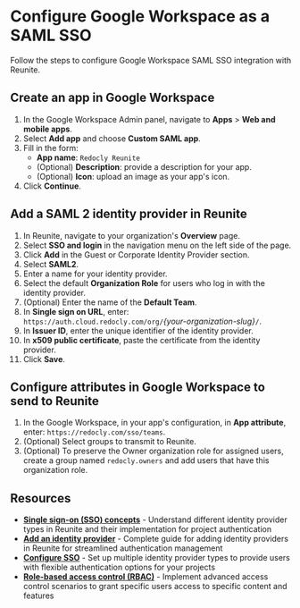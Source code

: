 # Configure Google Workspace as a SAML SSO

Follow the steps to configure Google Workspace SAML SSO integration with Reunite.

## Create an app in Google Workspace

1. In the Google Workspace Admin panel, navigate to **Apps** > **Web and mobile apps**.
1. Select **Add app** and choose **Custom SAML app**.
1. Fill in the form:
    - **App name**: `Redocly Reunite`
    - (Optional) **Description**: provide a description for your app.
    - (Optional) **Icon**: upload an image as your app's icon.
1. Click **Continue**.

## Add a SAML 2 identity provider in Reunite

1. In Reunite, navigate to your organization's **Overview** page.
1. Select **SSO and login** in the navigation menu on the left side of the page.
1. Click **Add** in the Guest or Corporate Identity Provider section.
1. Select **SAML2**.
1. Enter a name for your identity provider.
1. Select the default **Organization Role** for users who log in with the identity provider.
1. (Optional) Enter the name of the **Default Team**.
1. In **Single sign on URL**, enter: `https://auth.cloud.redocly.com/org/`*{your-organization-slug}*`/`.
1. In **Issuer ID**, enter the unique identifier of the identity provider.
1. In **x509 public certificate**, paste the certificate from the identity provider.
1.  Click **Save**.
  
## Configure attributes in Google Workspace to send to Reunite

1. In the Google Workspace, in your app's configuration, in **App attribute**, enter: `https://redocly.com/sso/teams`.
1. (Optional) Select groups to transmit to Reunite.
1. (Optional) To preserve the Owner organization role for assigned users, create a group named `redocly.owners` and add users that have this organization role.

## Resources

- **[Single sign-on (SSO) concepts](./sso.md)** - Understand different identity provider types in Reunite and their implementation for project authentication
- **[Add an identity provider](./add-idp.md)** - Complete guide for adding identity providers in Reunite for streamlined authentication management
- **[Configure SSO](./configure-sso.md)** - Set up multiple identity provider types to provide users with flexible authentication options for your projects
- **[Role-based access control (RBAC)](../../../access/rbac.md)** - Implement advanced access control scenarios to grant specific users access to specific content and features
